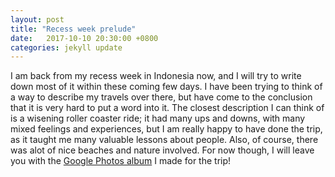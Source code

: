 ```yaml
---
layout: post
title: "Recess week prelude"
date:   2017-10-10 20:30:00 +0800
categories: jekyll update
---
```


I am back from my recess week in Indonesia now, and I will try to write down most of it within these coming few days. I have been trying to think of a way to describe my travels over there, but have come to the conclusion that it is very hard to put a word into it. The closest description I can think of is a wisening roller coaster ride; it had many ups and downs, with many mixed feelings and experiences, but I am really happy to have done the trip, as it taught me many valuable lessons about people. Also, of course, there was alot of nice beaches and nature involved. For now though, I will leave you with the [Google Photos album](https://photos.app.goo.gl/F7u4H9Nr56Iimmzh1) I made for the trip!
